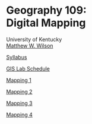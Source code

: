 # Geography 109: <br>Digital Mapping

University of Kentucky
<br>[Matthew W. Wilson](https://wilsonism.github.io/)

[Syllabus](syllabus.md)

[GIS Lab Schedule](fall_2018_lab_sched.pdf)

[Mapping 1](mapping-1)

[Mapping 2](mapping-2)

[Mapping 3](mapping-3)

[Mapping 4](mapping-4)

